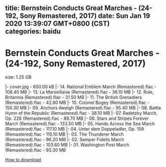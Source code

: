 
title: Bernstein Conducts Great Marches - (24-192, Sony Remastered, 2017)
date: Sun Jan 19 2020 13:39:07 GMT+0800 (CST)    
categories: baidu
---

# Bernstein Conducts Great Marches - (24-192, Sony Remastered, 2017)
size: 1.25 GB
 
 
|- cover.jpg - 650.00 kB
|- 14. National Emblem March (Remastered).flac - 108.40 MB
|- 13. La Marseillaise (Remastered).flac - 36.10 MB
|- 12. Rule, Britannia (Remastered).flac - 31.50 MB
|- 11. The British Grenadiers (Remastered).flac - 42.80 MB
|- 10. Colonel Bogey (Remastered).flac - 150.30 MB
|- 09. Anchors Aweigh (Remastered).flac - 95.40 MB
|- 08. Battle Hymn of the Republic (Remastered).flac - 38.10 MB
|- 07. Radetzky March, Op. 228 (Remastered).flac - 89.70 MB
|- 06. Stars and Stripes Forever March (Remastered).flac - 133.50 MB
|- 05. Hands Across the Sea March (Remastered).flac - 117.10 MB
|- 04. Unter dem Doppeladler, Op. 159 (Remastered).flac - 115.10 MB
|- 03. The Thunderer March (Remastered).flac - 96.20 MB
|- 02. Semper Fidelis March (Remastered).flac - 103.60 MB
|- 01. Washington Post March (Remastered).flac - 93.30 MB

[How to download](https://bpcam.bemobtrk.com/go/2ceec3aa-1ca2-46d6-b9ff-aaa5c184517c?jno=2527)